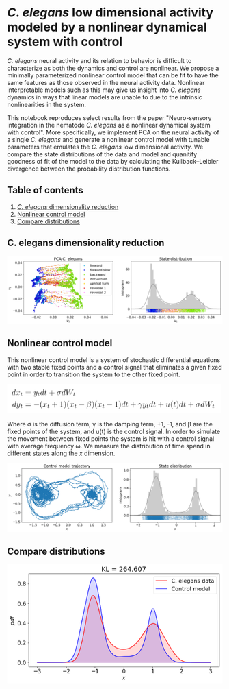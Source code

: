 # _C. elegans_ low dimensional activity modeled by a nonlinear dynamical system with control

_C. elegans_ neural activity and its relation to behavior is difficult to characterize as both the dynamics and control are nonlinear. We propose a minimally parameterized nonlinear control model that can be fit to have the same features as those observed in the neural activity data. Nonlinear interpretable models such as this may give us insight into _C. elegans_ dynamics in ways that linear models are unable to due to the intrinsic nonlinearities in the system.

This notebook reproduces select results from the paper "Neuro-sensory integration in the nematode _C. elegans_ as a nonlinear dynamical system with control". More specifically, we implement PCA on the neural activity of a single _C. elegans_ and generate a nonlinear control model with tunable parameters that emulates the _C. elegans_ low dimensional activity.  We compare the state distributions of the data and model and quanitify goodness of fit of the model to the data by calculating the Kullback–Leibler divergence between the probability distribution functions.


## Table of contents
1. [_C. elegans_ dimensionality reduction](#Celegans)
2. [Nonlinear control model](#nonlin_control)
3. [Compare distributions](#compare_dist)



## C. elegans dimensionality reduction <a name="Celegans"></a>

![Image description](figures/PCA_Celegans.png)





## Nonlinear control model <a name="nonlin_control"></a>

This nonlinear control model is a system of stochastic differential equations with two stable fixed points and a control signal that eliminates a given fixed point in order to transition the system to the other fixed point.

<img src="figures/control_model_eq.png" width="500">

Where &sigma; is the diffusion term, &gamma; is the damping term, +1, -1, and &beta; are the fixed points of the system, and u(t) is the control signal. In order to simulate the movement between fixed points the system is hit with a control signal with average frequency &omega;. We measure the distribution of time spend in different states along the _x_ dimension.

![Image description](figures/nonlin_control_model.png)



## Compare distributions <a name="compare_dist"></a>

![Image description](figures/KL_distributions.png)
